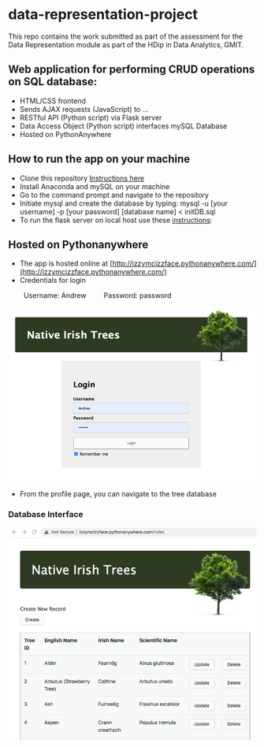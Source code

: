 # data-representation-project
This repo contains the work submitted as part of the assessment for the Data Representation module as part of the HDip in Data Analytics, GMIT. 

## Web application for performing CRUD operations on SQL database:

- HTML/CSS frontend<br>
- Sends AJAX requests (JavaScript) to ... <br>
- RESTful API (Python script) via Flask server <br>
- Data Access Object (Python script) interfaces mySQL Database
- Hosted on PythonAnywhere <br>

## How to run the app on your machine

- Clone this repository [Instructions here](https://docs.github.com/en/repositories/creating-and-managing-repositories/cloning-a-repository)
- Install Anaconda and mySQL on your machine
- Go to the command prompt and navigate to the repository
- Initiate mysql and create the database by typing: mysql -u [your username] -p [your password] [database name] < initDB.sql
- To run the flask server on local host use these [instructions](https://flask.palletsprojects.com/en/1.1.x/quickstart/):

## Hosted on Pythonanywhere

- The app is hosted online at [http://izzymcizzface.pythonanywhere.com/](http://izzymcizzface.pythonanywhere.com/)
- Credentials for login

&nbsp;&nbsp;&nbsp;&nbsp;&nbsp;&nbsp;&nbsp;&nbsp;Username: Andrew 
&nbsp;&nbsp;&nbsp;&nbsp;&nbsp;&nbsp;&nbsp;&nbsp;Password: password

![LoginPage](Other/Login.png)

- From the profile page, you can navigate to the tree database<br>

### Database Interface

![Database](Other/database.png)
